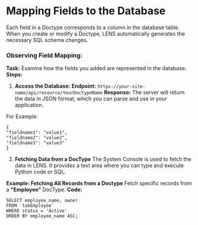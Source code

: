 #  Mapping Fields to the Database 
  
Each field in a Doctype corresponds to a column in the database table. When you create or modify a Doctype, LENS automatically generates the necessary SQL schema changes.  

### Observing Field Mapping:  

**Task:** Examine how the fields you added are represented in the database.
**Steps:**
1.  **Access the Database:**
**Endpoint:** `https://your-site-name/api/resource/YourDoctypeName`
**Response:** The server will return the data in JSON format, which you can parse and use in your application.

For Example:
``` 
{ 
"fieldname1": "value1", 
"fieldname2": "value2", 
"fieldname3": "value3" 
}
```

2. **Fetching Data from a DocType**
The System Console is used to fetch the data in LENS. It provides a text area where you can type and execute Python code or SQL.

**Example: Fetching All Records from a Doctype**
Fetch specific records from a **"Employee"** DocType.
**Code:**
```
SELECT employee_name, owner
FROM `tabEmployee`
WHERE status = 'Active'
ORDER BY employee_name ASC;
```

<!--stackedit_data:
eyJoaXN0b3J5IjpbLTExMjExNDE1OTMsLTY5MjEwNTc0NiwtMT
cwNTYyNzcxMiwxODIxNTcwMTgxLC0xODY0NDE1ODY1LC0xODk0
NjQ0ODQyLC0xODE4Njk1NDQsLTUxMjkzMzQ2Ml19
-->